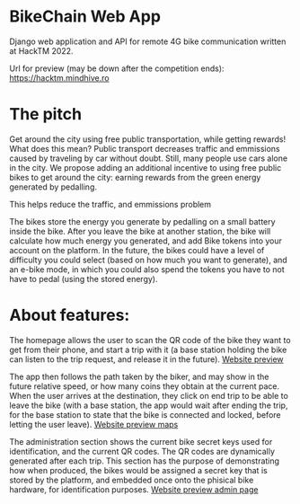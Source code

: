 # BikeChain Web App

Django web application and API for remote 4G bike communication written at HackTM 2022.

Url for preview (may be down after the competition ends): https://hacktm.mindhive.ro

# The pitch
Get around the city using free public transportation, while getting rewards! What does this mean? Public transport decreases traffic and emmissions caused by traveling by car without doubt. Still, many people use cars alone in the city. We propose adding an additional incentive to using free public bikes to get around the city: earning rewards from the green energy generated by pedalling. 

This helps reduce the traffic, and emmissions problem


The bikes store the energy you generate by pedalling on a small battery inside the bike. After you leave the bike at another station, the bike will calculate how much energy you generated, and add Bike tokens into your account on the platform. In the future, the bikes could have a level of difficulty you could select (based on how much you want to generate), and an e-bike mode, in which you could also spend the tokens you have to not have to pedal (using the stored energy).


# About features:
The homepage allows the user to scan the QR code of the bike they want to get from their phone, and start a trip with it (a base station holding the bike can listen to the trip request, and release it in the future). 
[Website preview](/Extra/site1.png)

The app then follows the path taken by the biker, and may show in the future relative speed, or how many coins they obtain at the current pace. When the user arrives at the destination, they click on end trip to be able to leave the bike (with a base station, the app would wait after ending the trip, for the base station to state that the bike is connected and locked, before letting the user leave).
[Website preview maps](/Extra/site2.png)

The administration section shows the current bike secret keys used for identification, and the current QR codes. The QR codes are dynamically generated after each trip. This section has the purpose of demonstrating how when produced, the bikes would be assigned a secret key that is stored by the platform, and embedded once onto the phisical bike hardware, for identification purposes.
[Website preview admin page](/Extra/site3.png)
